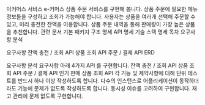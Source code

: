 이커머스 서비스
e-커머스 상품 주문 서비스를 구현해 봅니다.
상품 주문에 필요한 메뉴 정보들을 구성하고 조회가 가능해야 합니다.
사용자는 상품을 여러개 선택해 주문할 수 있고, 미리 충전한 잔액을 이용합니다.
상품 주문 내역을 통해 판매량이 가장 높은 상품을 추천합니다.
관련 문서
기본 패키지 구조 명세
API 명세
기술 스택 명세
목차
요구사항 분석

요구사항
잔액 충전 / 조회 API
상품 조회 API
주문 / 결제 API
ERD

요구사항 분석
요구사항
아래 4가지 API 를 구현합니다.
잔액 충전 / 조회 API
상품 조회 API
주문 / 결제 API
인기 판매 상품 조회 API
각 기능 및 제약사항에 대해 단위 테스트를 반드시 하나 이상 작성하도록 합니다.
다수의 인스턴스로 어플리케이션이 동작하더라도 기능에 문제가 없도록 작성하도록 합니다.
동시성 이슈를 고려하여 구현합니다.
재고 관리에 문제 없도록 구현합니다.